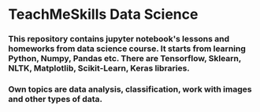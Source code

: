 # TeachMeSkills Data Science
### This repository contains jupyter notebook's lessons and homeworks from data science course. It starts from learning Python, Numpy, Pandas etc. There are Tensorflow, Sklearn, NLTK, Matplotlib, Scikit-Learn, Keras libraries.
### Own topics are data analysis, classification, work with images and other types of data. 
